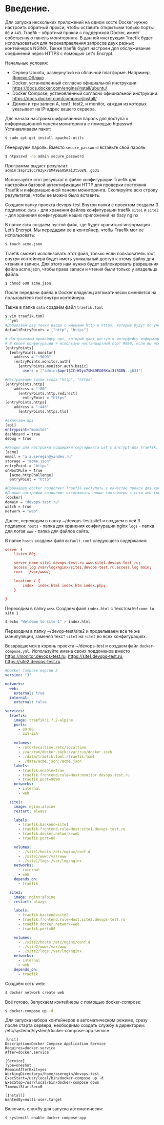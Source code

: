 # Введение.
Для запуска нескольких приложений на одном хосте Docker нужно настроить обратный прокси, чтобы оставить открытыми только порты `80` и `443`.
Traefik - обратный прокси с поддержкой Docker, имеет собственную панель мониторинга. В данной инструкции Traefik будет использоваться для перенаправления запросов двух разных контейнеров NGINX. Также traefik будет настроен для обслуживание соединений через HTTPS с помощью Let's Encrypt.

Начальные условия:
- Сервер Ubuntu, развернутый на облачной платформе. Например, [Яндекс.Облако](https://cloud.yandex.ru/)
- Docker, установленный согласно официальной инструкции: <https://docs.docker.com/engine/install/ubuntu/>
- Docker Compose, установленный согласно официальной инструкции: <https://docs.docker.com/compose/install/>
- Домен и три записи A, test1, test2, и monitor, каждая из которых указывает на IP-адрес вашего сервера.

Для начала настроим шифрованный пароль для доступа к информационной панели мониторинга с помощью htpasswd.
Устанавливаем пакет:
```sh
$ sudo apt-get install apache2-utils
```
Генерируем пароль:
Вместо `secure_password` вставьте свой пароль
```sh
$ htpasswd -nb admin secure_password
```
Программа выдаст результат:
`admin:$apr1$CCrW2yx7$M49EG0SKai3t5G8N..g631`

Используйте этот результат в файле конфигурации Traefik для настройки базовой аутентификации HTTP для проверки состояния Traefik и информационной панели мониторинга. Скопируйте всю строку результатов, чтобы ее можно было вставить.

Создаем папку проекта devops-test
Внутри папки с проектом создаем 3 подпапки:
`data` - для хранения файлов конфигурации traefik
`site1` и `site2` - для хранения конфигураций наших приложений на базу nginx

В папке `data` создаем пустой файл, где будет храниться информация Let’s Encrypt. Мы передадим ее в контейнер, чтобы Traefik мог ее использовать:
```sh
$ touch acme.json
```
Traefik сможет использовать этот файл, только если пользователь root внутри контейнера будет иметь уникальный доступ к этому файлу для чтения и записи. Для этого нам нужно будет заблокировать разрешения файла acme.json, чтобы права записи и чтения были только у владельца файла.
```sh
$ chmod 600 acme.json
```
После передачи файла в Docker владелец автоматически сменяется на пользователя root внутри контейнера.

Также в папке `data` создаём файл `traefik.toml`
```sh
$ vim traefik.toml
```yml
#Добавляем две точки входа с именами http и https, которые будут по умолчанию доступны всем серверным компонентам
defaultEntryPoints = ["http", "https"]

# Настраиваем провайдер api, который дает доступ к интерфейсу информационной панели. Здесь вам нужно вставить результат выполнения команды htpasswd:
# В своей конфигурации я использую нестандартный порт 9090, если вы используете файерволл, не забудьте добавить его в список разрешенных
[entryPoints]
  [entryPoints.monitor]
    address = ":9090"
    [entryPoints.monitor.auth]
      [entryPoints.monitor.auth.basic]
        users = ["admin:$apr1$CCrW2yx7$M49EG0SKai3t5G8N..g631"]

#Настраиваем точки входа "http", "https"
[entryPoints.http]
    address = ":80"
      [entryPoints.http.redirect]
        entryPoint = "https"
[entryPoints.https]
    address = ":443"
      [entryPoints.https.tls]

#включаем api
[api]
entrypoint="monitor"
dashboard = true
debug = true

#Раздел для настройки поддержки сертификата Let’s Encrypt для Traefik, пропишите в него свой e-mail
[acme]
email = "a.a.seregin@yandex.ru"
storage = "acme.json"
entryPoint = "https"
onHostRule = true
  [acme.httpChallenge]
  entryPoint = "http"

#Провайдер docker позволяет Traefik выступать в качестве прокси для контейнеров Docker.
#Данные настройки позволяют отслеживать новые контейнеры в сети web (которую мы вскоре создадим) и для предоставляют доступ к ним как к субдоменам домена devops-test.ru.
[docker]
domain = "devops-test.ru"
watch = true
network = "web"
```
Далее, переходим в папку ~/devops-test/site1 и  создаем в ней 3 подпапки:
`hosts` - папка для хранения конфигурации nginx
`logs` - папка для логов
`www` - папка для файлов сайта.

В папке `hosts` создаем файл `default.conf` следующего содержания:
```conf
server {
	listen 80;

	server_name site1.devops-test.ru www.site1.devops-test.ru;
	access_log /var/log/nginx/site1.devops-test.ru.access.log main;
	root   /var/www/;

	location / {
		index  index.html index.htm index.php;
	}
	
}
```
Переходим в папку `www`. Создаем файл `index.html` с текстом `Welcome to site 1`
```sh
$ echo "Welcome to site 1" > index.html
```
Переходим в папку ~/devop-test/site2 и проделываем все те же манипуляции, заменяя текст `site1` на `site2` во всех конфигурациях.

Возвращаемся в корень проекта ~/devops-test и создаем файл `docker-compose.yml`. Используйте имена своих поддоменов вместо <https://monitor.devops-test.ru>, <https://site1.devops-test.ru>, <https://site2.devops-test.ru>.
```yml
#Docker Compose версии 3
version: "3"

networks:
  web:
    external: true
  internal:
    external: false

services:
  traefik:
    image: traefik:1.7.2-alpine 
    ports:
      - 80:80
      - 443:443
  
    volumes:
      - /etc/localtime:/etc/localtime
      - /var/run/docker.sock:/var/run/docker.sock
      - ./data/traefik.toml:/traefik.toml
      - ./data/acme.json:/acme.json
    labels:
      - traefik.enable=true
      - traefik.frontend.rule=Host:monitor.devops-test.ru
      - traefik.port=9090
    networks:
      - internal
      - web

  site1:
    image: nginx:alpine
    restart: always

    labels:
      - traefik.backend=site1
      - traefik.frontend.rule=Host:site1.devops-test.ru
      - traefik.docker.network=web
      - traefik.port=80

    volumes:
      - ./site1/hosts:/etc/nginx/conf.d
      - ./site1/www:/var/www
      - ./site1/logs:/var/log/nginx
    networks:
      - internal
      - web
    depends_on:
      - traefik

  site2:
    image: nginx:alpine
    restart: always

    labels:
      - traefik.backend=site2
      - traefik.frontend.rule=Host:site2.devops-test.ru
      - traefik.docker.network=web
      - traefik.port=80

    volumes:
      - ./site2/hosts:/etc/nginx/conf.d
      - ./site2/www:/var/www
      - ./site2/logs:/var/log/nginx
    networks:
      - internal
      - web
    depends_on:
      - traefik
```
Создаём сеть web:
```sh
$ docker network create web
```
Всё готово. Запускаем контейнеры с помощью docker-compose:
```sh
$ docker-compose up -d
```
Для запуска набора контейнеров в автоматическом режиме, сразу после старта сервера, необходимо создать службу в директории: /etc/systemd/system/docker-compose-app.service
```
[Unit]
Description=Docker Compose Application Service
Requires=docker.service
After=docker.service

[Service]
Type=oneshot
RemainAfterExit=yes
WorkingDirectory=/home/aseregin/devops-test
ExecStart=/usr/local/bin/docker-compose up -d
ExecStop=/usr/local/bin/docker-compose down
TimeoutStartSec=0

[Install]
WantedBy=multi-user.target
```
Включить службу для запуска автоматически:
```sh
$ systemctl enable docker-compose-app
```

